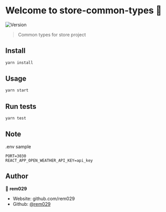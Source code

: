 # Welcome to store-common-types 👋

![Version](https://img.shields.io/badge/version-0.0.1-blue.svg?cacheSeconds=2592000)

> Common types for store project

## Install

```sh
yarn install
```

## Usage

```sh
yarn start
```

## Run tests

```sh
yarn test
```

## Note

.env sample

```
PORT=3030
REACT_APP_OPEN_WEATHER_API_KEY=api_key
```

## Author

👤 **rem029**

- Website: github.com/rem029
- Github: [@rem029](https://github.com/rem029)
